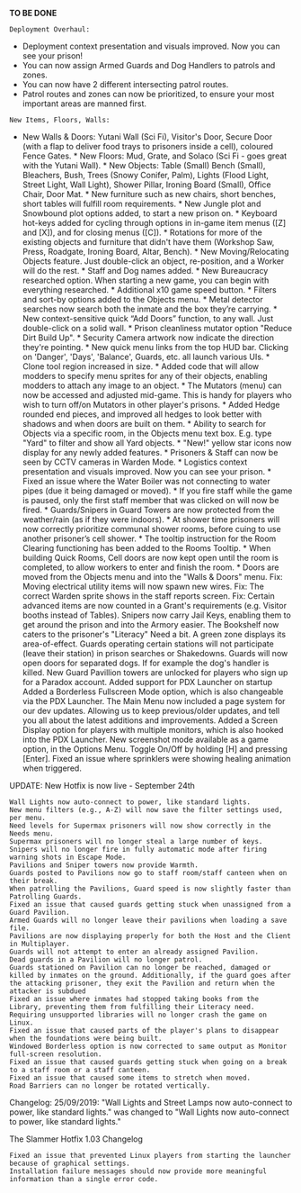 **TO BE DONE**

    Deployment Overhaul:
   * Deployment context presentation and visuals improved. Now you can see your prison!
   * You can now assign Armed Guards and Dog Handlers to patrols and zones.
   * You can now have 2 different intersecting patrol routes.
   * Patrol routes and zones can now be prioritized, to ensure your most important areas are manned first.
    
    New Items, Floors, Walls:
   * New Walls & Doors: Yutani Wall (Sci Fi), Visitor's Door, Secure Door (with a flap to deliver food trays to prisoners inside a cell), coloured Fence Gates.
    * New Floors: Mud, Grate, and Solaco (Sci Fi - goes great with the Yutani Wall).
    * New Objects: Table (Small) Bench (Small), Bleachers, Bush, Trees (Snowy Conifer, Palm), Lights (Flood Light, Street Light, Wall Light), Shower Pillar, Ironing Board (Small), Office Chair, Door Mat.
    * New furniture such as new chairs, short benches, short tables will fulfill room requirements.
    * New Jungle plot and Snowbound plot options added, to start a new prison on.
    * Keyboard hot-keys added for cycling through options in in-game item menus ([Z] and [X]), and for closing menus ([C]).
    * Rotations for more of the existing objects and furniture that didn't have them (Workshop Saw, Press, Roadgate, Ironing Board, Altar, Bench).
    * New Moving/Relocating Objects feature. Just double-click an object, re-position, and a Worker will do the rest.
    * Staff and Dog names added.
    * New Bureaucracy researched option. When starting a new game, you can begin with everything researched.
    * Additional x10 game speed button.
    * Filters and sort-by options added to the Objects menu.
    * Metal detector searches now search both the inmate and the box they’re carrying.
    * New context-sensitive quick “Add Doors” function, to any wall. Just double-click on a solid wall.
    * Prison cleanliness mutator option "Reduce Dirt Build Up".
    * Security Camera artwork now indicate the direction they're pointing.
    * New quick menu links from the top HUD bar. Clicking on 'Danger', 'Days', 'Balance', Guards, etc. all launch various UIs.
    * Clone tool region increased in size.
    * Added code that will allow modders to specify menu sprites for any of their objects, enabling modders to attach any image to an object.
    * The Mutators (menu) can now be accessed and adjusted mid-game. This is handy for players who wish to turn off/on Mutators in other player's prisons.
    * Added Hedge rounded end pieces, and improved all hedges to look better with shadows and when doors are built on them.
    * Ability to search for Objects via a specific room, in the Objects menu text box. E.g. type "Yard" to filter and show all Yard objects.
    * "New!" yellow star icons now display for any newly added features.
    * Prisoners & Staff can now be seen by CCTV cameras in Warden Mode.
    * Logistics context presentation and visuals improved. Now you can see your prison.
    * Fixed an issue where the Water Boiler was not connecting to water pipes (due it being damaged or moved).
    * If you fire staff while the game is paused, only the first staff member that was clicked on will now be fired.
    * Guards/Snipers in Guard Towers are now protected from the weather/rain (as if they were indoors).
    * At shower time prisoners will now correctly prioritize communal shower rooms, before cuing to use another prisoner’s cell shower.
    * The tooltip instruction for the Room Clearing functioning has been added to the Rooms Tooltip.
    * When building Quick Rooms, Cell doors are now kept open until the room is completed, to allow workers to enter and finish the room.
    * Doors are moved from the Objects menu and into the "Walls & Doors" menu.
    Fix: Moving electrical utility items will now spawn new wires.
    Fix: The correct Warden sprite shows in the staff reports screen.
    Fix: Certain advanced items are now counted in a Grant's requirements (e.g. Visitor booths instead of Tables).
    Snipers now carry Jail Keys, enabling them to get around the prison and into the Armory easier.
    The Bookshelf now caters to the prisoner's "Literacy" Need a bit. A green zone displays its area-of-effect.
    Guards operating certain stations will not participate (leave their station) in prison searches or Shakedowns.
    Guards will now open doors for separated dogs. If for example the dog's handler is killed.
    New Guard Pavillion towers are unlocked for players who sign up for a Paradox account.
    Added support for PDX Launcher on startup
    Added a Borderless Fullscreen Mode option, which is also changeable via the PDX Launcher.
    The Main Menu now included a page system for our dev updates. Allowing us to keep previous/older updates, and tell you all about the latest additions and improvements.
    Added a Screen Display option for players with multiple monitors, which is also hooked into the PDX Launcher.
    New screenshot mode available as a game option, in the Options Menu. Toggle On/Off by holding [H] and pressing [Enter].
    Fixed an issue where sprinklers were showing healing animation when triggered.

UPDATE: New Hotfix is now live - September 24th

    Wall Lights now auto-connect to power, like standard lights.
    New menu filters (e.g., A-Z) will now save the filter settings used, per menu.
    Need levels for Supermax prisoners will now show correctly in the Needs menu.
    Supermax prisoners will no longer steal a large number of keys.
    Snipers will no longer fire in fully automatic mode after firing warning shots in Escape Mode.
    Pavilions and Sniper towers now provide Warmth.
    Guards posted to Pavilions now go to staff room/staff canteen when on their break.
    When patrolling the Pavilions, Guard speed is now slightly faster than Patrolling Guards.
    Fixed an issue that caused guards getting stuck when unassigned from a Guard Pavilion.
    Armed Guards will no longer leave their pavilions when loading a save file.
    Pavilions are now displaying properly for both the Host and the Client in Multiplayer.
    Guards will not attempt to enter an already assigned Pavilion.
    Dead guards in a Pavilion will no longer patrol.
    Guards stationed on Pavilion can no longer be reached, damaged or killed by inmates on the ground. Additionally, if the guard goes after the attacking prisoner, they exit the Pavilion and return when the attacker is subdued
    Fixed an issue where inmates had stopped taking books from the Library, preventing them from fulfilling their Literacy need.
    Requiring unsupported libraries will no longer crash the game on Linux.
    Fixed an issue that caused parts of the player's plans to disappear when the foundations were being built.
    Windowed Borderless option is now corrected to same output as Monitor full-screen resolution.
    Fixed an issue that caused guards getting stuck when going on a break to a staff room or a staff canteen.
    Fixed an issue that caused some items to stretch when moved.
    Road Barriers can no longer be rotated vertically.

Changelog:
25/09/2019:
"Wall Lights and Street Lamps now auto-connect to power, like standard lights." was changed to "Wall Lights now auto-connect to power, like standard lights."


The Slammer Hotfix 1.03 Changelog

    Fixed an issue that prevented Linux players from starting the launcher because of graphical settings.
    Installation failure messages should now provide more meaningful information than a single error code.
